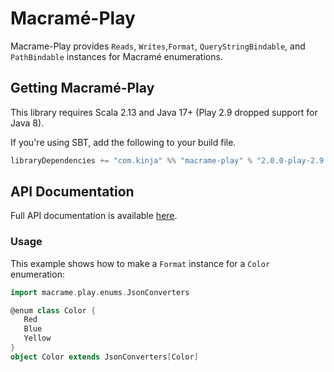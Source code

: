 # Macramé-Play
Macrame-Play provides `Reads`, `Writes`,`Format`, `QueryStringBindable`, and `PathBindable` instances for Macramé enumerations.

## Getting Macramé-Play
This library requires Scala 2.13 and Java 17+ (Play 2.9 dropped support for Java 8).

If you're using SBT, add the following to your build file.
```scala
libraryDependencies += "com.kinja" %% "macrame-play" % "2.0.0-play-2.9.x"
```

## API Documentation
Full API documentation is available [here](http://claireneveu.github.io/macrame/doc/macrame-play/1.1.0-play-2.5.x/#package).

### Usage
This example shows how to make a `Format` instance for a `Color` enumeration:
```scala
import macrame.play.enums.JsonConverters

@enum class Color {
   Red
   Blue
   Yellow
}
object Color extends JsonConverters[Color]
```
